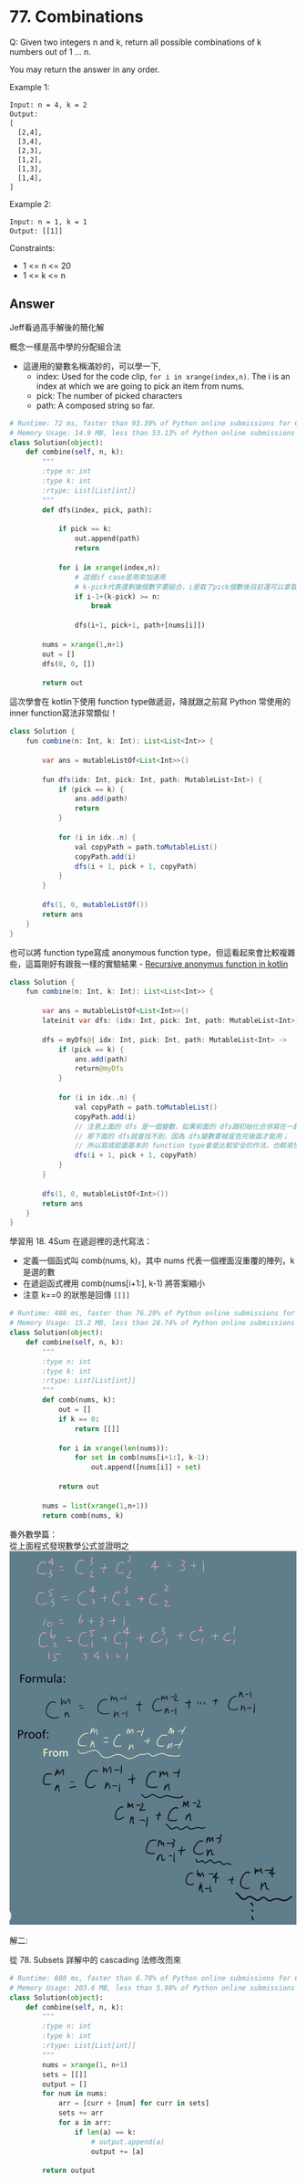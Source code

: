 # 77. Combinations
Q: Given two integers n and k, return all possible combinations of k numbers out of 1 ... n.

You may return the answer in any order.

Example 1:
```
Input: n = 4, k = 2
Output:
[
  [2,4],
  [3,4],
  [2,3],
  [1,2],
  [1,3],
  [1,4],
]
```
Example 2:
```
Input: n = 1, k = 1
Output: [[1]]
```
Constraints:
* 1 <= n <= 20
* 1 <= k <= n

## Answer
Jeff看過高手解後的簡化解

概念一樣是高中學的分配組合法

* 這邊用的變數名稱滿妙的，可以學一下,
    * index: Used for the code clip, `for i in xrange(index,n)`. The i is an index at which we are going to pick an item from nums. 
    * pick: The number of picked characters
    * path: A composed string so far. 
```python
# Runtime: 72 ms, faster than 93.39% of Python online submissions for Combinations.
# Memory Usage: 14.9 MB, less than 53.13% of Python online submissions for Combinations.
class Solution(object):
    def combine(self, n, k):
        """
        :type n: int
        :type k: int
        :rtype: List[List[int]]
        """
        def dfs(index, pick, path):

            if pick == k:
                out.append(path)
                return

            for i in xrange(index,n):
                # 這個if case是用來加速用
                # k-pick代表還剩幾個數字要組合，i是取了pick個數後目前還可以拿取的位置，所以要減1
                if i-1+(k-pick) >= n:
                    break
                
                dfs(i+1, pick+1, path+[nums[i]])

        nums = xrange(1,n+1)
        out = []
        dfs(0, 0, [])
        
        return out
```

這次學會在 kotlin下使用 function type做遞迴，降就跟之前寫 Python 常使用的 inner function寫法非常類似！
```java kotlin
class Solution {
    fun combine(n: Int, k: Int): List<List<Int>> {

        var ans = mutableListOf<List<Int>>()

        fun dfs(idx: Int, pick: Int, path: MutableList<Int>) {
            if (pick == k) {
                ans.add(path)
                return
            }

            for (i in idx..n) {
                val copyPath = path.toMutableList()
                copyPath.add(i)
                dfs(i + 1, pick + 1, copyPath)
            }
        }

        dfs(1, 0, mutableListOf())
        return ans
    }
}
```

也可以將 function type寫成 anonymous function type，但這看起來會比較複雜些，這篇剛好有跟我一樣的實驗結果 - [Recursive anonymus function in kotlin](https://stackoverflow.com/questions/51233329/recursive-anonymus-function-in-kotlin)
```java kotlin
class Solution {
    fun combine(n: Int, k: Int): List<List<Int>> {

        var ans = mutableListOf<List<Int>>()
        lateinit var dfs: (idx: Int, pick: Int, path: MutableList<Int>) -> Unit

        dfs = myDfs@{ idx: Int, pick: Int, path: MutableList<Int> ->
            if (pick == k) {
                ans.add(path)
                return@myDfs
            }

            for (i in idx..n) {
                val copyPath = path.toMutableList()
                copyPath.add(i)
                // 注意上面的 dfs 是一個變數，如果前面的 dfs跟初始化合併寫在一起，
                // 那下面的 dfs就會找不到，因為 dfs變數要被宣告完後面才能用；
                // 所以寫成前面基本的 function type會是比較安全的作法，也較易懂
                dfs(i + 1, pick + 1, copyPath)
            }
        }

        dfs(1, 0, mutableListOf<Int>())
        return ans
    }
}
```


學習用 18. 4Sum 在遞迴裡的迭代寫法：
* 定義一個函式叫 comb(nums, k)，其中 nums 代表一個裡面沒重覆的陣列，k是選的數
* 在遞迴函式裡用 comb(nums[i+1:], k-1) 將答案縮小
* 注意 k==0 的狀態是回傳 `[[]]`
```python
# Runtime: 488 ms, faster than 76.29% of Python online submissions for Combinations.
# Memory Usage: 15.2 MB, less than 28.74% of Python online submissions for Combinations.
class Solution(object):
    def combine(self, n, k):
        """
        :type n: int
        :type k: int
        :rtype: List[List[int]]
        """
        def comb(nums, k):
            out = []
            if k == 0:
                return [[]]
            
            for i in xrange(len(nums)):
                for set in comb(nums[i+1:], k-1):                
                    out.append([nums[i]] + set)
                
            return out

        nums = list(xrange(1,n+1))
        return comb(nums, k)
```
番外數學篇：\
從上面程式發現數學公式並證明之\
![](imgs/77_1.png)

解二:

從 78. Subsets 詳解中的 cascading 法修改而來
```python
# Runtime: 880 ms, faster than 6.78% of Python online submissions for Combinations.
# Memory Usage: 203.6 MB, less than 5.98% of Python online submissions for Combinations.
class Solution(object):
    def combine(self, n, k):
        """
        :type n: int
        :type k: int
        :rtype: List[List[int]]
        """
        nums = xrange(1, n+1)
        sets = [[]]
        output = []
        for num in nums:
            arr = [curr + [num] for curr in sets]
            sets += arr
            for a in arr:
                if len(a) == k:
                    # output.append(a)
                    output += [a]
            
        return output
```